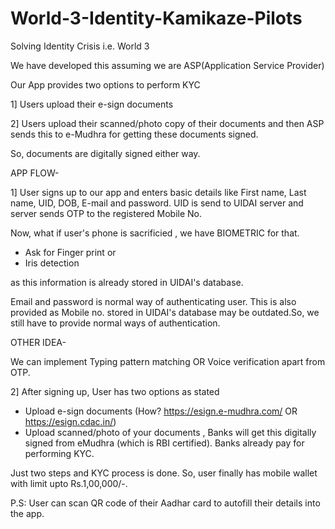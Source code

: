 # World-3-Identity-Kamikaze-Pilots
Solving Identity Crisis i.e. World 3

We have developed this assuming we are ASP(Application Service Provider)

Our App provides two options to perform KYC

1] Users upload their e-sign documents

2] Users upload their scanned/photo copy of their documents and then ASP sends this to e-Mudhra for getting these documents signed.

So, documents are digitally signed either way.

APP FLOW-

1] User signs up to our app and enters basic details like First name, Last name, UID, DOB, E-mail and password.
UID is send to UIDAI server and server sends OTP to the registered Mobile No.

Now, what if user's phone is sacrificied , we have BIOMETRIC for that.

- Ask for Finger print or
- Iris detection 

as this information is already stored in UIDAI's database.

Email and password is normal way of authenticating user. This is also provided as Mobile no. stored in UIDAI's database may be outdated.So, we still have to provide normal ways of authentication.

OTHER IDEA- 

We can implement Typing pattern matching OR Voice verification apart from OTP.

2] After signing up, User has two options as stated
- Upload e-sign documents (How?  https://esign.e-mudhra.com/ OR https://esign.cdac.in/)
- Upload scanned/photo of your documents , Banks will get this digitally signed from eMudhra (which is RBI certified). Banks already pay for performing KYC.

Just two steps and KYC process is done. So, user finally has mobile wallet with limit upto Rs.1,00,000/-.

P.S: User can scan QR code of their Aadhar card to autofill their details into the app.

